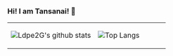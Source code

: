 ### Hi! I am Tansanai! 👋

<!--
**hedaobaishui/hedaobaishui** is a ✨ _special_ ✨ repository because its `README.md` (this file) appears on your GitHub profile.

Here are some ideas to get you started:

- 🔭 I’m currently working on ...
- 🌱 I’m currently learning ...
- 👯 I’m looking to collaborate on ...
- 🤔 I’m looking for help with ...
- 💬 Ask me about ...
📫 How to reach me:taisanai001@gmail.com
- 😄 Pronouns: ...
- ⚡ Fun fact: ...
-->
<table><tr><td align="center" width="55%">
  
![Ldpe2G's github stats](https://github-readme-stats.vercel.app/api?username=hedaobaishui&count_private=false&show_icons=true&theme=dark)
  
</td><td align="top" width="45%">
  
![Top Langs](https://github-readme-stats.vercel.app/api/top-langs/?username=hedaobaishui&layout=compact&theme=dark)
  
</td></tr></table>
